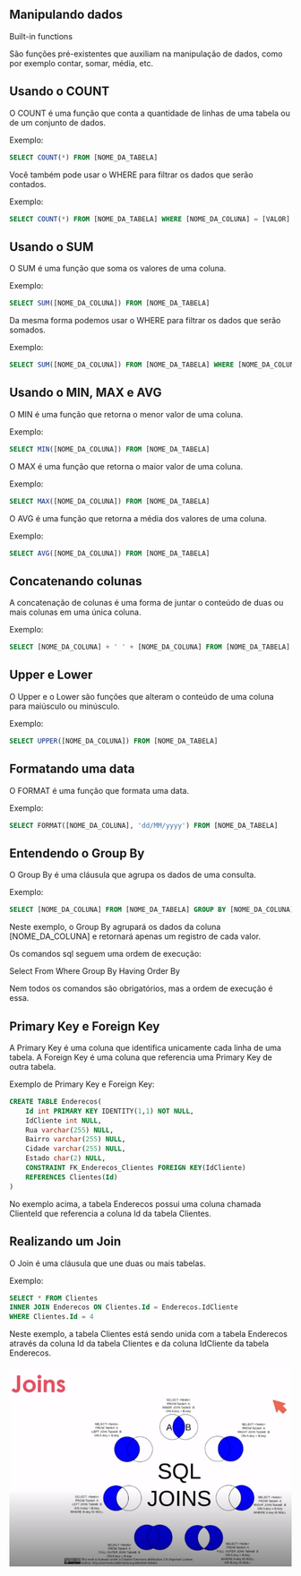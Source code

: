 ## Manipulando dados

Built-in functions

São funções pré-existentes que auxiliam na manipulação de dados, como por exemplo contar, somar, média, etc.

## Usando o COUNT

O COUNT é uma função que conta a quantidade de linhas de uma tabela ou de um conjunto de dados.

Exemplo:

```sql	
SELECT COUNT(*) FROM [NOME_DA_TABELA]
```
Você também pode usar o WHERE para filtrar os dados que serão contados.

Exemplo:

```sql
SELECT COUNT(*) FROM [NOME_DA_TABELA] WHERE [NOME_DA_COLUNA] = [VALOR]
```

## Usando o SUM

O SUM é uma função que soma os valores de uma coluna.

Exemplo:

```sql
SELECT SUM([NOME_DA_COLUNA]) FROM [NOME_DA_TABELA]
```

Da mesma forma podemos usar o WHERE para filtrar os dados que serão somados.

Exemplo:

```sql
SELECT SUM([NOME_DA_COLUNA]) FROM [NOME_DA_TABELA] WHERE [NOME_DA_COLUNA] = [VALOR]
```

## Usando o MIN, MAX e AVG

O MIN é uma função que retorna o menor valor de uma coluna.

Exemplo:

```sql
SELECT MIN([NOME_DA_COLUNA]) FROM [NOME_DA_TABELA]
```

O MAX é uma função que retorna o maior valor de uma coluna.

Exemplo:

```sql
SELECT MAX([NOME_DA_COLUNA]) FROM [NOME_DA_TABELA]
```

O AVG é uma função que retorna a média dos valores de uma coluna.

Exemplo:

```sql
SELECT AVG([NOME_DA_COLUNA]) FROM [NOME_DA_TABELA]
```

## Concatenando colunas

A concatenação de colunas é uma forma de juntar o conteúdo de duas ou mais colunas em uma única coluna.

Exemplo:

```sql
SELECT [NOME_DA_COLUNA] + ' ' + [NOME_DA_COLUNA] FROM [NOME_DA_TABELA]
```

## Upper e Lower

O Upper e o Lower são funções que alteram o conteúdo de uma coluna para maiúsculo ou minúsculo.

Exemplo:

```sql
SELECT UPPER([NOME_DA_COLUNA]) FROM [NOME_DA_TABELA]
```

## Formatando uma data

O FORMAT é uma função que formata uma data.

Exemplo:

```sql
SELECT FORMAT([NOME_DA_COLUNA], 'dd/MM/yyyy') FROM [NOME_DA_TABELA]
```

## Entendendo o Group By

O Group By é uma cláusula que agrupa os dados de uma consulta.

Exemplo:

```sql
SELECT [NOME_DA_COLUNA] FROM [NOME_DA_TABELA] GROUP BY [NOME_DA_COLUNA]
```

Neste exemplo, o Group By agrupará os dados da coluna [NOME_DA_COLUNA] e retornará apenas um registro de cada valor.

Os comandos sql seguem uma ordem de execução:

Select
From
Where
Group By
Having
Order By

Nem todos os comandos são obrigatórios, mas a ordem de execução é essa.

## Primary Key e Foreign Key

A Primary Key é uma coluna que identifica unicamente cada linha de uma tabela.
A Foreign Key é uma coluna que referencia uma Primary Key de outra tabela.

Exemplo de Primary Key e Foreign Key:

```sql
CREATE TABLE Enderecos(
	Id int PRIMARY KEY IDENTITY(1,1) NOT NULL,
	IdCliente int NULL,
	Rua varchar(255) NULL,
	Bairro varchar(255) NULL,
	Cidade varchar(255) NULL,
	Estado char(2) NULL,
	CONSTRAINT FK_Enderecos_Clientes FOREIGN KEY(IdCliente)
	REFERENCES Clientes(Id)
)
```

No exemplo acima, a tabela Enderecos possui uma coluna chamada ClienteId que referencia a coluna Id da tabela Clientes.

## Realizando um Join

O Join é uma cláusula que une duas ou mais tabelas.

Exemplo:

```sql
SELECT * FROM Clientes
INNER JOIN Enderecos ON Clientes.Id = Enderecos.IdCliente
WHERE Clientes.Id = 4
```

Neste exemplo, a tabela Clientes está sendo unida com a tabela Enderecos através da coluna Id da tabela Clientes e da coluna IdCliente da tabela Enderecos.

![Alt text](image.png)







